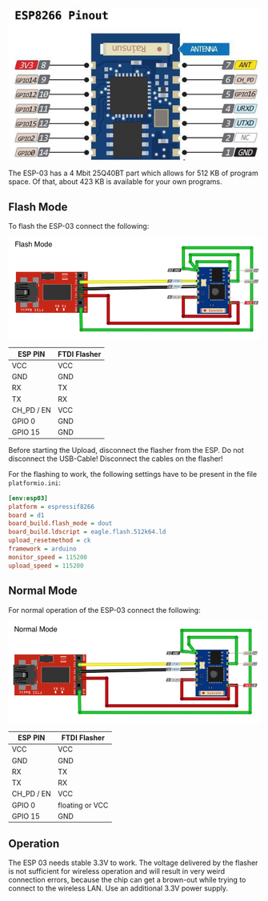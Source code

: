 ![](FZZQQ3HLDX41CRE.jpg)

The ESP-03 has a 4 Mbit 25Q40BT part which allows for 512 KB of program space. Of that, about 423 KB is available for your own programs.

## Flash Mode 
To flash the ESP-03 connect the following:

![](fritzing-esp03-flash-mode.png)

| ESP PIN    | FTDI Flasher |
| ---------- | ------------ |
| VCC        | VCC          |
| GND        | GND          |
| RX         | TX           |
| TX         | RX           |
| CH_PD / EN | VCC          |
| GPIO 0     | GND          |
| GPIO 15    | GND          |

Before starting the Upload, disconnect the flasher from the ESP. Do not disconnect the USB-Cable! Disconnect the cables on the flasher!

For the flashing to work, the following settings have to be present in the file `platformio.ini`:

```ini
[env:esp03]
platform = espressif8266
board = d1
board_build.flash_mode = dout
board_build.ldscript = eagle.flash.512k64.ld
upload_resetmethod = ck
framework = arduino
monitor_speed = 115200
upload_speed = 115200
```

## Normal Mode

For normal operation of the ESP-03 connect the following:

![](fritzing-esp03-normal-mode.png)

| ESP PIN    | FTDI Flasher    |
| ---------- | --------------- |
| VCC        | VCC             |
| GND        | GND             |
| RX         | TX              |
| TX         | RX              |
| CH_PD / EN | VCC             |
| GPIO 0     | floating or VCC |
| GPIO 15    | GND             |

## Operation

The ESP 03 needs stable 3.3V to work. The voltage delivered by the flasher is not sufficient for wireless operation and will result in very weird connection errors, because the chip can get a brown-out while trying to connect to the wireless LAN. Use an additional 3.3V power supply.
